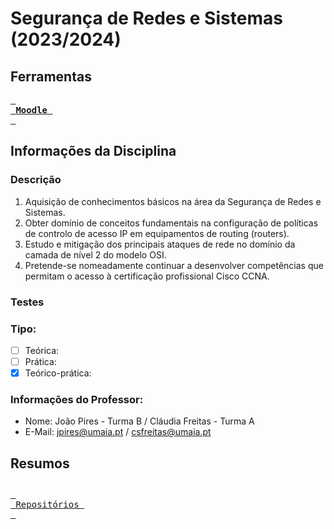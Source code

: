 # Segurança de Redes e Sistemas (2023/2024)
## Ferramentas
[<kbd> <br> **Moodle** <br> </kbd>](https://moodle.maieutica.pt/course/view.php?id=17062)
## Informações da Disciplina
### Descrição 
1. Aquisição de conhecimentos básicos na área da Segurança de Redes e Sistemas.
2. Obter domínio de conceitos fundamentais na configuração de políticas de controlo de acesso IP em equipamentos de routing (routers).
3. Estudo e mitigação dos principais ataques de rede no domínio da camada de nível 2 do modelo OSI.
4. Pretende-se nomeadamente continuar a desenvolver competências que permitam o acesso à certificação profissional Cisco CCNA.

### Testes
### Tipo: 
- [ ] Teórica: 
- [ ] Prática: 
- [x] Teórico-prática: 
### Informações do Professor:
- Nome: João Pires - Turma B / Cláudia Freitas - Turma A
- E-Mail: jpires@umaia.pt / csfreitas@umaia.pt
## Resumos

## 
[<kbd> <br> Repositórios <br> </kbd>](https://github.com/orgs/FaculdadeLicenciatura/repositories)
